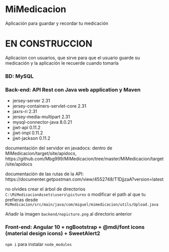# MiMedicacion
Aplicación para guardar y recordar tu medicación
# EN CONSTRUCCION

Aplicacion con usuarios, que sirve para que el usuario guarde su medicación y la aplicación le recuerde cuando tomarla

### BD: MySQL

### Back-end: API Rest con Java web application y Maven
<ul>
  <li>jersey-server 2.31</li>
  <li>jersey-containers-servlet-core 2.31</li>
  <li>jaxrs-ri 2.31</li>
  <li>jersey-media-multipart 2.31</li>
  <li>mysql-connector-java 8.0.21</li>
  <li>jjwt-api 0.11.2</li>
  <li>jjwt-impl 0.11.2</li>
  <li>jjwt-jackson 0.11.2</li>
</ul>

<p>documentación del servidor en javadocs: dentro de MiMedicacion/target/site/apidocs, https://github.com/Mbg999/MiMedicacion/tree/master/MiMedicacion/target/site/apidocs</p>
<p>documentación de las rutas de la API: https://documenter.getpostman.com/view/4552748/T1DjjzaA?version=latest</p>

<p>no olvides crear el árbol de directorios <code>C:\MiMedicacionAssets\users\pictures</code> o modificar el path al que tu prefieras desde <code>MiMedicacion/src/main/java/com/miguel/mimedicacion/utils/Upload.java</code></p>
<p>Añadir la imagen <code>backend/nopicture.png</code> al directorio anterior</p>

### Front-end: Angular 10 + ngBootstrap + @mdi/font icons (material design icons) + SweetAlert2
<p><code>npm i</code> para instalar <code>node_modules</code></p>

